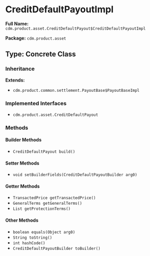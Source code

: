 # CreditDefaultPayoutImpl

**Full Name:** `cdm.product.asset.CreditDefaultPayout$CreditDefaultPayoutImpl`

**Package:** `cdm.product.asset`

## Type: Concrete Class

### Inheritance

**Extends:**
- `cdm.product.common.settlement.PayoutBase$PayoutBaseImpl`

### Implemented Interfaces

- `cdm.product.asset.CreditDefaultPayout`

### Methods

#### Builder Methods

- `CreditDefaultPayout build()`

#### Setter Methods

- `void setBuilderFields(CreditDefaultPayoutBuilder arg0)`

#### Getter Methods

- `TransactedPrice getTransactedPrice()`
- `GeneralTerms getGeneralTerms()`
- `List getProtectionTerms()`

#### Other Methods

- `boolean equals(Object arg0)`
- `String toString()`
- `int hashCode()`
- `CreditDefaultPayoutBuilder toBuilder()`

